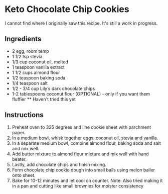 # Keto Chocolate Chip Cookies
I cannot find where I originally saw this recipe. It's still a work in progress.

## Ingredients
- 2 egg, room temp
- 1 1/2 tsp stevia
- 1/3 cup coconut oil, melted
- 1 teaspoon vanilla extract
- 1 1/2 cups almond flour
- 1/2 teaspoon baking soda
- 1/4 teaspoon salt
- 1/2 - 3/4 cup Lily’s dark chocolate chips
- 1-2 tablespoons coconut flour (OPTIONAL) - only if you want them fluffier ** Haven't tried this yet

## Instructions

1. Preheat oven to 325 degrees and line cookie sheet with parchment paper.
2. In a medium bowl, whisk together eggs, coconut oil, stevia and vanilla.
3. In a separate medium bowl, combine almond flour, baking soda and salt and mix well.
4. Add butter mixture to almond flour mixture and mix well with hand beater.
5. Lastly, add chocolate chips and finish mixing.
6. Form chocolate chip cookie dough into small balls using melon baller onto sheet.
7. Bake for 10-12 minutes and let cool on counter.
Note: Also tried making it in a pan and cutting like small brownies for moister consistency
